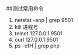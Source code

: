 ##测试常用命令
1. netstat -anp | grep 9501
2. kill 进程号
3. telnet 127.0.0.1 9501
4. curl 127.0.0.1:9501
5. ps -efH | grep php